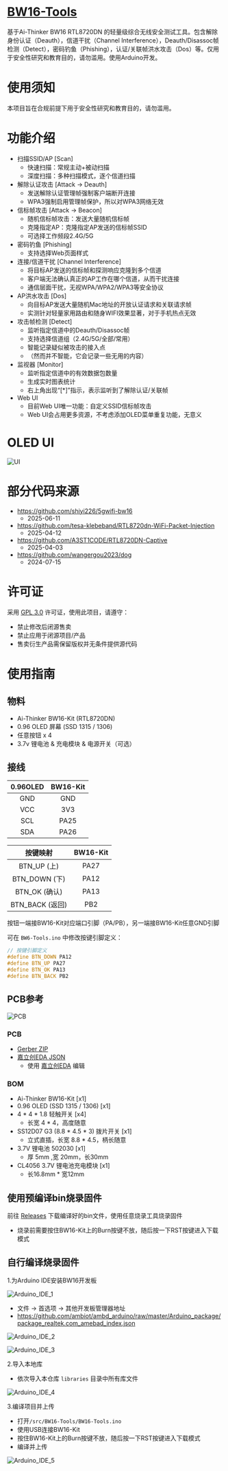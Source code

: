 # [BW16-Tools](https://github.com/FlyingIceyyds/BW16-Tools)
基于Ai-Thinker BW16 RTL8720DN 的轻量级综合无线安全测试工具。包含解除身份认证（Deauth），信道干扰（Channel Interference），Deauth/Disassoc帧检测（Detect），密码钓鱼（Phishing），认证/关联帧洪水攻击（Dos）等。仅用于安全性研究和教育目的，请勿滥用。使用Arduino开发。

# 使用须知
本项目旨在合规前提下用于安全性研究和教育目的，请勿滥用。

# 功能介绍
- 扫描SSID/AP [Scan]
    - 快速扫描：常规主动+被动扫描
    - 深度扫描：多种扫描模式，逐个信道扫描
- 解除认证攻击 [Attack -> Deauth]
    - 发送解除认证管理帧强制客户端断开连接
    - WPA3强制启用管理帧保护，所以对WPA3网络无效
- 信标帧攻击 [Attack -> Beacon]
    - 随机信标帧攻击：发送大量随机信标帧
    - 克隆指定AP：克隆指定AP发送的信标帧SSID
    - 可选择工作频段2.4G/5G
- 密码钓鱼 [Phishing]
    - 支持选择Web页面样式
- 连接/信道干扰 [Channel Interference]
    - 将目标AP发送的信标帧和探测响应克隆到多个信道
    - 客户端无法确认真正的AP工作在哪个信道，从而干扰连接
    - 通信层面干扰，无视WPA/WPA2/WPA3等安全协议
- AP洪水攻击 [Dos]
    - 向目标AP发送大量随机Mac地址的开放认证请求和关联请求帧
    - 实测针对轻量家用路由和随身WIFI效果显著，对于手机热点无效
- 攻击帧检测 [Detect]
    - 监听指定信道中的Deauth/Disassoc帧
    - 支持选择信道组（2.4G/5G/全部/常用）
    - 智能记录疑似被攻击的接入点
    - （然而并不智能，它会记录一些无用的内容）
- 监视器 [Monitor]
    - 监听指定信道中的有效数据包数量
    - 生成实时图表统计
    - 右上角出现“[*]”指示，表示监听到了解除认证/关联帧
- Web UI
    - 目前Web UI唯一功能：自定义SSID信标帧攻击
    - Web UI会占用更多资源，不考虑添加OLED菜单重复功能，无意义

# OLED UI
![UI](./img/ui.png "0.96 OLED UI")

# 部分代码来源
- https://github.com/shiyi226/5gwifi-bw16
    - 2025-06-11
- https://github.com/tesa-klebeband/RTL8720dn-WiFi-Packet-Injection
    - 2025-04-12
- https://github.com/A3ST1CODE/RTL8720DN-Captive
    - 2025-04-03
- https://github.com/wangergou2023/dog
    - 2024-07-15

# 许可证
采用 [GPL 3.0](https://www.gnu.org/licenses/gpl-3.0.html) 许可证，使用此项目，请遵守：

- 禁止修改后闭源售卖
- 禁止应用于闭源项目/产品
- 售卖衍生产品需保留版权并无条件提供源代码

# 使用指南

## 物料
- Ai-Thinker BW16-Kit (RTL8720DN)
- 0.96 OLED 屏幕 (SSD 1315 / 1306)
- 任意按钮 x 4
- 3.7v 锂电池 & 充电模块 & 电源开关（可选）

## 接线

| 0.96OLED | BW16-Kit |
| :-----: | :-----: |
| GND | GND |
| VCC | 3V3 |
| SCL | PA25 |
| SDA | PA26 |

| 按键映射 | BW16-Kit |
| :-----: | :-----: |
| BTN_UP (上) | PA27 |
| BTN_DOWN (下) | PA12 |
| BTN_OK (确认) | PA13 |
| BTN_BACK (返回) | PB2 |

按钮一端接BW16-Kit对应端口引脚（PA/PB），另一端接BW16-Kit任意GND引脚

可在 `BW6-Tools.ino` 中修改按键引脚定义：
``` cpp
// 按键引脚定义
#define BTN_DOWN PA12
#define BTN_UP PA27
#define BTN_OK PA13
#define BTN_BACK PB2
```

## PCB参考

![PCB](./img/PCB.png "BW16 Tools PCB 预览图")

### PCB

- [Gerber ZIP](./PCB/Gerber.zip)
- [嘉立创EDA JSON](./PCB/PCB-lceda.json)
    - 使用 [嘉立创EDA](https://lceda.cn/) 编辑

### BOM

- Ai-Thinker BW16-Kit [x1]
- 0.96 OLED (SSD 1315 / 1306) [x1]
- 4 * 4 * 1.8 轻触开关 [x4]
    - 长宽 4 * 4，高度随意
- SS12D07 G3 (8.8 * 4.5 * 3) 拨片开关 [x1]
    - 立式直插，长宽 8.8 * 4.5，柄长随意
- 3.7V 锂电池 502030 [x1]
    - 厚 5mm ,宽 20mm，长30mm
- CL4056 3.7V 锂电池充电模块 [x1]
    - 长16.8mm * 宽12mm

## 使用预编译bin烧录固件

前往 [Releases](https://github.com/FlyingIceyyds/BW16-Tools/releases) 下载编译好的bin文件，使用任意烧录工具烧录固件
- 烧录前需要按住BW16-Kit上的Burn按键不放，随后按一下RST按键进入下载模式

## 自行编译烧录固件

1.为Arduino IDE安装BW16开发板

![Arduino_IDE_1](./img/Arduino_IDE_1.png "Arduino IDE首选项配置截图")

- 文件 -> 首选项 -> 其他开发板管理器地址
- https://github.com/ambiot/ambd_arduino/raw/master/Arduino_package/package_realtek.com_amebad_index.json

![Arduino_IDE_2](./img/Arduino_IDE_2.png "Arduino IDE安装BW16开发板示意图")

![Arduino_IDE_3](./img/Arduino_IDE_3.png "Arduino IDE选择BW16开发板示意图")

2.导入本地库

- 依次导入本仓库 `libraries` 目录中所有库文件

![Arduino_IDE_4](./img/Arduino_IDE_4.png "Arduino IDE导入库文件示意图")

3.编译项目并上传
- 打开`/src/BW16-Tools/BW16-Tools.ino`
- 使用USB连接BW16-Kit
- 按住BW16-Kit上的Burn按键不放，随后按一下RST按键进入下载模式
- 编译并上传

![Arduino_IDE_5](./img/Arduino_IDE_5.png "Arduino IDE编译上传示意图")